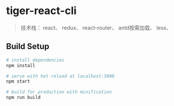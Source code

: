 # tiger-react-cli
> 技术栈：
> react、
> redux、
> react-router、
> antd按需加载、
> less、

## Build Setup

``` bash
# install dependencies
npm install

# serve with hot reload at localhost:3000
npm start

# build for production with minification
npm run build

```

